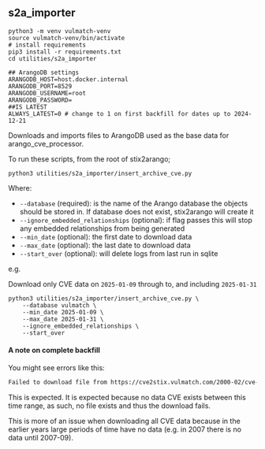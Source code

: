 ## s2a_importer

```shell
python3 -m venv vulmatch-venv
source vulmatch-venv/bin/activate
# install requirements
pip3 install -r requirements.txt
cd utilities/s2a_importer
````

```
## ArangoDB settings
ARANGODB_HOST=host.docker.internal
ARANGODB_PORT=8529
ARANGODB_USERNAME=root
ARANGODB_PASSWORD=
##IS LATEST
ALWAYS_LATEST=0 # change to 1 on first backfill for dates up to 2024-12-21
```

Downloads and imports files to ArangoDB used as the base data for arango_cve_processor.

To run these scripts, from the root of stix2arango;

```shell
python3 utilities/s2a_importer/insert_archive_cve.py
```

Where:

* `--database` (required): is the name of the Arango database the objects should be stored in. If database does not exist, stix2arango will create it
* `--ignore_embedded_relationships` (optional): if flag passes this will stop any embedded relationships from being generated
* `--min_date` (optional): the first date to download data
* `--max_date` (optional): the last date to download data
* `--start_over` (optional): will delete logs from last run in sqlite

e.g.

Download only CVE data on `2025-01-09` through to, and including `2025-01-31`

```shell
python3 utilities/s2a_importer/insert_archive_cve.py \
	--database vulmatch \
	--min_date 2025-01-09 \
	--max_date 2025-01-31 \
	--ignore_embedded_relationships \
	--start_over
```

#### A note on complete backfill

You might see errors like this:

```txt
Failed to download file from https://cve2stix.vulmatch.com/2000-02/cve-bundle-2000_02_22-00_00_00-2000_02_22-23_59_59.json with status code 404
```

This is expected. It is expected because no data CVE exists between this time range, as such, no file exists and thus the download fails.

This is more of an issue when downloading all CVE data because in the earlier years large periods of time have no data (e.g. in 2007 there is no data until 2007-09).